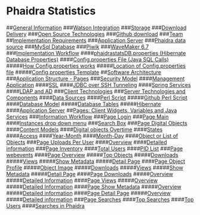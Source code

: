 # Phaidra Statistics

##[General Information](README.md)
###[Watson Integration](watson_integration.md)
###[Storage](storage_information.md)
###[Download Delivery](download_delivery.md)
###[Open Source Technologies](open_source_technologies.md)
###[Github download](phaidra_statistics_github_download.md)
###[Team](team.md)
##[Implementation Requirements](phaidra_statistics_-_requirements_for_deployment.md)
###[Application Server](application_serverrequirements.md)
###[Phaidra data source](phaidra_data_source.md)
###[MySql Database](mysql_database.md)
###[Piwik](piwik.md)
###[WaveMaker 6.7](wavemaker_67.md)
###[Implementation Workflow](implementation_workflow.md)
####[phaidrastatsDB.properties (Hibernate Database Properties)](phaidrastatsdbproperties_hibernate_database_proper.md)
####[Config.properties File (Java SQL Calls)](configproperties_file.md)
#####[How Config.properties works](how_configproperties_works.md)
#####[Location of Config.properties file](location_of_configproperties_file.md)
#####[Config.properties Template](configproperties_template.md)
##[Software Architecture](chapter1.md)
###[Application Structure - Pages](application_structure_-_pages.md)
###[Security Model](security_model.md)
####[Management Application](management_application.md)
####[SSL](ssl.md)
####[JDBC over SSH Tunneling](jdbc_over_ssh_tunneling.md)
####[Spring Services](spring_services.md)
####[LDAP and AD](ldap_and_ad.md)
###[Client Technologies](phaidra_statistics_application_client_technologies.md)
###[Server Technologies and Components](phaidra_statistics_server_technologies_and_compone.md)
####[Data Sources](data_sources.md)
####[Perl Script](perl_script.md)
#####[Github Perl Script](github_perl_script.md)
####[Database Model](database_model.md)
#####[Database Tables](database_tables.md)
#####[Hibernate](hibernate.md)
####[Application Server](application_server.md)
##[Pages: Client Widgets, Variables and Java Services](software_architecture__detail_information_from_cli.md)
###[Information Workflow](information_workflow.md)
###[Page Login](page_login_Widgets.md)
###[Page Main](page_main.md)
####[Instances drop down menu](instances_drop_down_menu.md)
###[Search Box](search.md)
###[Page Digital Objects](page_digital_objects.md)
####[Content Models](content_models.md)
####[Digital objects Overtime](digital_objects_in_repository.md)
####[States](states.md)
####[Access](access.md)
####[Year-Month](digital_objects_month.md)
####[Month-Day](digitalObjects_month.md)
####[Object or List of Objects](digital_objects_day.md)
###[Page Uploads Per User](page_uploads_per_user.md)
####[Overview](page_uploads_widgets_overview.md)
####[Detailed information](uploadsPerUser_detailed_information.md)
###[Page Inventory](page_inventory-widgets.md)
####[Total Users](total_users.md)
####[PID List](pid_list.md)
###[Page webevents](page_webevents-widgets.md)
####[Page Overview](page_overview.md)
#####[Top Objects](top_objects.md)
#####[Downloads](downloads.md)
#####[Views](views.md)
#####[Show Metadata](show_metadata.md)
#####[Detail Page](detail_page.md)
####[Page Object Profile](page_object_profile.md)
#####[Object Image](object_image.md)
#####[Downloads](downloads_pid.md)
#####[Views](views_pid.md)
#####[Show Metadata](show_metadata_pid.md)
#####[Detail Page](detail_page_pid.md)
####[Page Downloads](page_downloads.md)
#####[Overview](page_downloads_widgets_overview.md)
#####[Detailed Information](page_downloads_widgets_detailed_information.md)
####[Page Views](page_views_widgets.md)
#####[Overview](pageViews-overviewWidgets.md)
#####[Detailed Information](pageviews_detailed_information.md)
####[Page Show Metadata](page_show_metadata_widgets.md)
#####[Overview](pageShowMetadata_overviewWidgets.md)
#####[Detailed information](pageshowmetadata_detailed_information.md)
####[Page Detail Page](page_detail_page_widgets.md)
#####[Overview](pageDetailPage_overviewWidgets.md)
#####[Detailed information](pagedetailpage_detailed_information.md)
###[Page Searches](page_searches.md)
####[Top Searches](searches_top_searches.md)
####[Top Users](searches_top_users.md)
####[Searches in Phaidra](searches_searches_in_phaidra.md)
